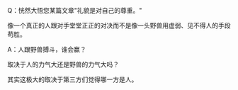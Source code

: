 Q：恍然大悟您某篇文章"礼貌是对自己的尊重。"

像一个真正的人跟对手堂堂正正的对决而不是像一头野兽用虚弱、见不得人的手段苟胜。

A：人跟野兽搏斗，谁会赢？

取决于人的力气大还是野兽的力气大吗？

其实这极大的取决于第三方们觉得哪一方是人。